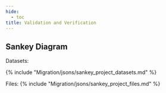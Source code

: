 ```yaml
---
hide:
  - toc
title: Validation and Verification
---
```


## Sankey Diagram

Datasets:

{%
   include "Migration/jsons/sankey_project_datasets.md"
%}

Files:
{%
   include "Migration/jsons/sankey_project_files.md"
%}



<script>

    var k = 0;
    const observer = new MutationObserver(function(mutations, observer) {
        if (document.querySelectorAll('.node-labels').length > 0 ) {

            styleNodeLabels();
            k = k + 1;
            if (k>=2) {
                observer.disconnect();  // Stop observing after first run
            }
        }
    });
    observer.observe(document.body, {
        childList: true,
        subtree: true
    });

    function styleNodeLabels() {
        const nodeLabels = document.querySelectorAll('.node-labels');
        nodeLabels[0].style.fill = "#FF0099";

    };
</script>
